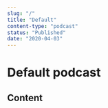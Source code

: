 ```yaml
---
slug: "/"
title: "Default"
content-type: "podcast"
status: "Published"
date: "2020-04-03"
---
```


# Default podcast

## Content